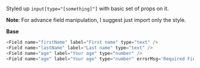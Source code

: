 Styled up `input[type="[something]"]` with basic set of props on it.

**Note**: For advance field manipulation, I suggest just import only the style.

**Base**

```js
<Field name="firstName" label="First name" type="text" />
<Field name="lastName" label="Last name" type="text" />
<Field name="age" label="Your age" type="number" />
<Field name="age" label="Your age" type="number" errorMsg='Required Field' />
```